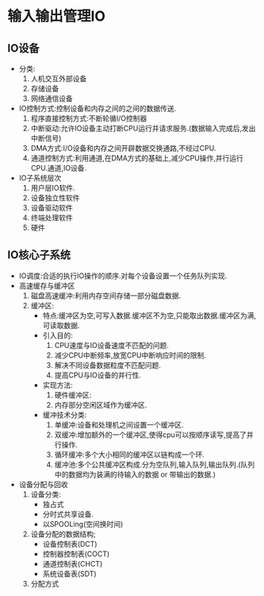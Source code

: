 # 输入输出管理IO
   ## IO设备
   - 分类:  
       1. 人机交互外部设备
       2. 存储设备 
       3. 网络通信设备
   - IO控制方式:控制设备和内存之间的之间的数据传送.
       1. 程序直接控制方式:不断轮循I/O控制器
       2. 中断驱动:允许IO设备主动打断CPU运行并请求服务.(数据输入完成后,发出中断信号)
       3. DMA方式:I/O设备和内存之间开辟数据交换通路,不经过CPU.
       4. 通道控制方式:利用通道,在DMA方式的基础上,减少CPU操作,并行运行CPU.通道,IO设备.
   - IO子系统层次
       1. 用户层IO软件.
       2. 设备独立性软件
       3. 设备驱动软件
       4. 终端处理软件
       5. 硬件

   ## IO核心子系统
   - IO调度:合适的执行IO操作的顺序.对每个设备设置一个任务队列实现.
   - 高速缓存与缓冲区
       1. 磁盘高速缓冲:利用内存空间存储一部分磁盘数据.
       2. 缓冲区:
           - 特点:缓冲区为空,可写入数据.缓冲区不为空,只能取出数据.缓冲区为满,可读取数据.
           - 引入目的:  
                1. CPU速度与IO设备速度不匹配的问题.
                2. 减少CPU中断频率,放宽CPU中断响应时间的限制.
                3. 解决不同设备数据粒度不匹配问题.
                4. 提高CPU与IO设备的并行性.
           - 实现方法:
                1. 硬件缓冲区:
                2. 内存部分空闲区域作为缓冲区.
           - 缓冲技术分类:
                1. 单缓冲:设备和处理机之间设置一个缓冲区.
                2. 双缓冲:增加额外的一个缓冲区,使得cpu可以按顺序读写,提高了并行操作.
                3. 循环缓冲:多个大小相同的缓冲区以链构成一个环.
                4. 缓冲池:多个公共缓冲区构成.分为空队列,输入队列,输出队列.(队列中的数据均为装满的待输入的数据 or 带输出的数据.)
   - 设备分配与回收
        1. 设备分类:
            - 独占式
            - 分时式共享设备.
            - 以SPOOLing(空间换时间)
        2. 设备分配的数据结构;
            - 设备控制表(DCT)
            - 控制器控制表(COCT)
            - 通道控制表(CHCT)
            - 系统设备表(SDT)
        3. 分配方式